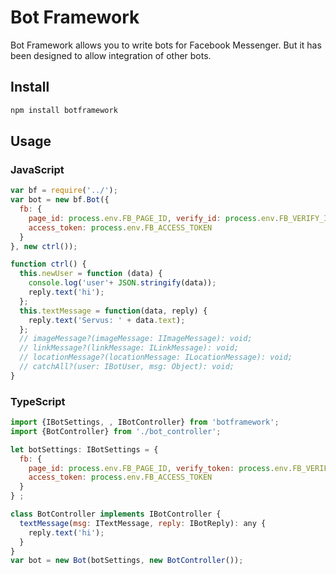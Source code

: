 # Bot Framework

Bot Framework allows you to write bots for Facebook Messenger. But it has been designed to allow integration of other bots.

## Install
```bash
npm install botframework
```

## Usage

### JavaScript

```javascript
var bf = require('../');
var bot = new bf.Bot({
  fb: {
    page_id: process.env.FB_PAGE_ID, verify_id: process.env.FB_VERIFY_ID, port: process.env.FB_PORT,
    access_token: process.env.FB_ACCESS_TOKEN
  }
}, new ctrl());

function ctrl() {
  this.newUser = function (data) {
    console.log('user'+ JSON.stringify(data));
    reply.text('hi');
  };
  this.textMessage = function(data, reply) {
    reply.text('Servus: ' + data.text);
  };
  // imageMessage?(imageMessage: IImageMessage): void;
  // linkMessage?(linkMessage: ILinkMessage): void;
  // locationMessage?(locationMessage: ILocationMessage): void;
  // catchAll?(user: IBotUser, msg: Object): void;
}
```


### TypeScript

```javascript
import {IBotSettings, , IBotController} from 'botframework';
import {BotController} from './bot_controller';

let botSettings: IBotSettings = {
  fb: {
    page_id: process.env.FB_PAGE_ID, verify_token: process.env.FB_VERIFY_ID, port: process.env.FB_PORT,
    access_token: process.env.FB_ACCESS_TOKEN
  }
} ;

class BotController implements IBotController {
  textMessage(msg: ITextMessage, reply: IBotReply): any {
    reply.text('hi');
  }
}
var bot = new Bot(botSettings, new BotController());
```